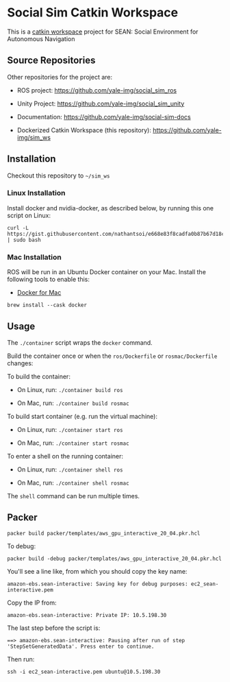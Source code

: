 # Social Sim Catkin Workspace

This is a [catkin workspace](http://wiki.ros.org/catkin/workspaces) project for SEAN: Social Environment for Autonomous Navigation

## Source Repositories

Other repositories for the project are:

  - ROS project: https://github.com/yale-img/social_sim_ros

  - Unity Project: https://github.com/yale-img/social_sim_unity

  - Documentation: https://github.com/yale-img/social-sim-docs

  - Dockerized Catkin Workspace (this repository): https://github.com/yale-img/sim_ws
  
## Installation

Checkout this repository to `~/sim_ws`

### Linux Installation

Install docker and nvidia-docker, as described below, by running this one script on Linux:

```
curl -L https://gist.githubusercontent.com/nathantsoi/e668e83f8cadfa0b87b67d18cc965bd3/raw/setup_docker.sh | sudo bash
```

### Mac Installation

ROS will be run in an Ubuntu Docker container on your Mac. Install the following tools to enable this:

- [Docker for Mac](https://docs.docker.com/docker-for-mac/install/)

```
brew install --cask docker
```

## Usage

The `./container` script wraps the `docker` command.

Build the container once or when the `ros/Dockerfile` or `rosmac/Dockerfile` changes:

To build the container:

 - On Linux, run: `./container build ros`

 - On Mac, run: `./container build rosmac`

To build start container (e.g. run the virtual machine):

 - On Linux, run: `./container start ros`

 - On Mac, run: `./container start rosmac`

To enter a shell on the running container:

 - On Linux, run: `./container shell ros`

 - On Mac, run: `./container shell rosmac`

The `shell` command can be run multiple times.

## Packer

```
packer build packer/templates/aws_gpu_interactive_20_04.pkr.hcl
```

To debug:

```
packer build -debug packer/templates/aws_gpu_interactive_20_04.pkr.hcl
```

You'll see a line like, from which you should copy the key name:

```
amazon-ebs.sean-interactive: Saving key for debug purposes: ec2_sean-interactive.pem
```

Copy the IP from:

```
amazon-ebs.sean-interactive: Private IP: 10.5.198.30
```

The last step before the script is:
```
==> amazon-ebs.sean-interactive: Pausing after run of step 'StepSetGeneratedData'. Press enter to continue.
```

Then run:

```
ssh -i ec2_sean-interactive.pem ubuntu@10.5.198.30
```
